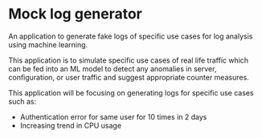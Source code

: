 # Mock log generator
An application to generate fake logs of specific use cases for log analysis using machine learning. 

This application is to simulate specific use cases of real life traffic which can be fed into an ML model to detect any anomalies in server, configuration, or user traffic and suggest appropriate counter measures.

This application will be focusing on generating logs for specific use cases such as:

- Authentication error for same user for 10 times in 2 days
- Increasing trend in CPU usage
